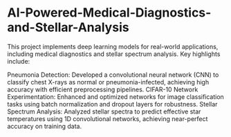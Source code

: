 # AI-Powered-Medical-Diagnostics-and-Stellar-Analysis

This project implements deep learning models for real-world applications, including medical diagnostics and stellar spectrum analysis. Key highlights include:

Pneumonia Detection: Developed a convolutional neural network (CNN) to classify chest X-rays as normal or pneumonia-infected, achieving high accuracy with efficient preprocessing pipelines.
CIFAR-10 Network Experimentation: Enhanced and optimized networks for image classification tasks using batch normalization and dropout layers for robustness.
Stellar Spectrum Analysis: Analyzed stellar spectra to predict effective star temperatures using 1D convolutional networks, achieving near-perfect accuracy on training data.
